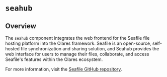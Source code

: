 # `seahub`

## Overview

The `seahub` component integrates the web frontend for the Seafile file hosting platform into the Olares framework. Seafile is an open-source, self-hosted file synchronization and sharing solution, and Seahub provides the web interface for users to manage their files, collaborate, and access Seafile's features within the Olares ecosystem.

For more information, visit the [Seafile GitHub repository](https://github.com/haiwen/seafile).
